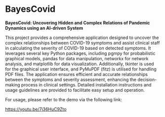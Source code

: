 # BayesCovid
**BayesCovid: Uncovering Hidden and Complex Relations of Pandemic Dynamics using an AI-driven System**

This project provides a comprehensive application designed to uncover the complex relationships between COVID-19 symptoms and assist clinical staff in calculating the severity of COVID-19 based on detected symptoms. It leverages several key Python packages, including pgmpy for probabilistic graphical models, pandas for data manipulation, networkx for network analysis, and matplotlib for data visualization. Additionally, tkinter is used for the graphical user interface, and PyMuPDF (fitz) is utilised for handling PDF files. The application ensures efficient and accurate relationships between the symptoms and severity assessment, enhancing the decision-making process in clinical settings. Detailed installation instructions and usage guidelines are provided to facilitate easy setup and operation.

For usage, please refer to the demo via the following link: 

https://youtu.be/7j36HuC9Zto
